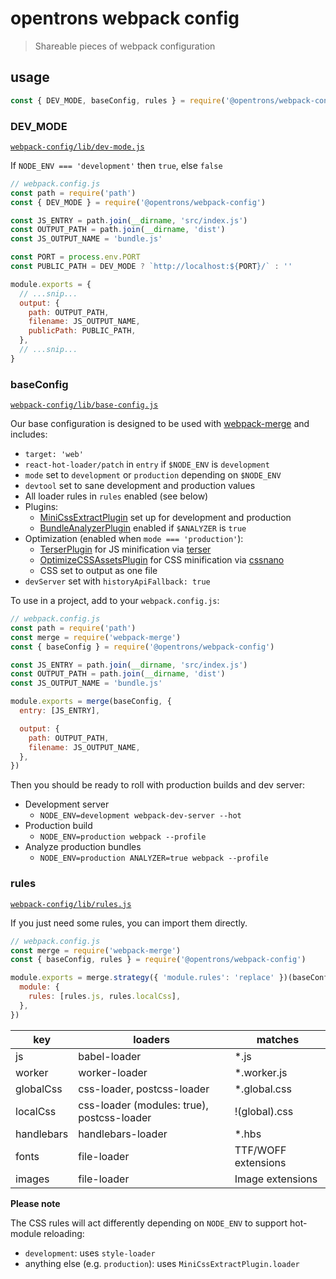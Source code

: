# opentrons webpack config

> Shareable pieces of webpack configuration

## usage

```js
const { DEV_MODE, baseConfig, rules } = require('@opentrons/webpack-config')
```

### DEV_MODE

[`webpack-config/lib/dev-mode.js`](./lib/dev-mode.js)

If `NODE_ENV === 'development'` then `true`, else `false`

```js
// webpack.config.js
const path = require('path')
const { DEV_MODE } = require('@opentrons/webpack-config')

const JS_ENTRY = path.join(__dirname, 'src/index.js')
const OUTPUT_PATH = path.join(__dirname, 'dist')
const JS_OUTPUT_NAME = 'bundle.js'

const PORT = process.env.PORT
const PUBLIC_PATH = DEV_MODE ? `http://localhost:${PORT}/` : ''

module.exports = {
  // ...snip...
  output: {
    path: OUTPUT_PATH,
    filename: JS_OUTPUT_NAME,
    publicPath: PUBLIC_PATH,
  },
  // ...snip...
}
```

### baseConfig

[`webpack-config/lib/base-config.js`](./lib/base-config.js)

Our base configuration is designed to be used with [webpack-merge][] and includes:

- `target: 'web'`
- `react-hot-loader/patch` in `entry` if `$NODE_ENV` is `development`
- `mode` set to `development` or `production` depending on `$NODE_ENV`
- `devtool` set to sane development and production values
- All loader rules in `rules` enabled (see below)
- Plugins:
  - [MiniCssExtractPlugin][] set up for development and production
  - [BundleAnalyzerPlugin][] enabled if `$ANALYZER` is `true`
- Optimization (enabled when `mode === 'production'`):
  - [TerserPlugin][] for JS minification via [terser][]
  - [OptimizeCSSAssetsPlugin][] for CSS minification via [cssnano][]
  - CSS set to output as one file
- `devServer` set with `historyApiFallback: true`

To use in a project, add to your `webpack.config.js`:

```js
// webpack.config.js
const path = require('path')
const merge = require('webpack-merge')
const { baseConfig } = require('@opentrons/webpack-config')

const JS_ENTRY = path.join(__dirname, 'src/index.js')
const OUTPUT_PATH = path.join(__dirname, 'dist')
const JS_OUTPUT_NAME = 'bundle.js'

module.exports = merge(baseConfig, {
  entry: [JS_ENTRY],

  output: {
    path: OUTPUT_PATH,
    filename: JS_OUTPUT_NAME,
  },
})
```

Then you should be ready to roll with production builds and dev server:

- Development server
  - `NODE_ENV=development webpack-dev-server --hot`
- Production build
  - `NODE_ENV=production webpack --profile`
- Analyze production bundles
  - `NODE_ENV=production ANALYZER=true webpack --profile`

[webpack-merge]: https://github.com/survivejs/webpack-merge
[minicssextractplugin]: https://webpack.js.org/plugins/mini-css-extract-plugin/
[bundleanalyzerplugin]: https://github.com/webpack-contrib/webpack-bundle-analyzer
[terserplugin]: https://webpack.js.org/plugins/terser-webpack-plugin/
[optimizecssassetsplugin]: https://github.com/NMFR/optimize-css-assets-webpack-plugin
[terser]: https://github.com/terser-js/terser
[cssnano]: https://cssnano.co/

### rules

[`webpack-config/lib/rules.js`](./lib/rules.js)

If you just need some rules, you can import them directly.

```js
// webpack.config.js
const merge = require('webpack-merge')
const { baseConfig, rules } = require('@opentrons/webpack-config')

module.exports = merge.strategy({ 'module.rules': 'replace' })(baseConfig, {
  module: {
    rules: [rules.js, rules.localCss],
  },
})
```

| key        | loaders                                    | matches             |
| ---------- | ------------------------------------------ | ------------------- |
| js         | babel-loader                               | \*.js               |
| worker     | worker-loader                              | \*.worker.js        |
| globalCss  | css-loader, postcss-loader                 | \*.global.css       |
| localCss   | css-loader (modules: true), postcss-loader | !(global).css       |
| handlebars | handlebars-loader                          | \*.hbs              |
| fonts      | file-loader                                | TTF/WOFF extensions |
| images     | file-loader                                | Image extensions    |

**Please note**

The CSS rules will act differently depending on `NODE_ENV` to support hot-module reloading:

- `development`: uses `style-loader`
- anything else (e.g. `production`): uses `MiniCssExtractPlugin.loader`
